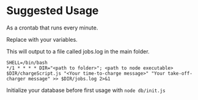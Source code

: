 # Suggested Usage

As a crontab that runs every minute.

Replace with your variables.

This will output to a file called jobs.log in the main folder.

```console
SHELL=/bin/bash
*/1 * * * * DIR="<path to folder>"; <path to node executable> $DIR/chargeScript.js "<Your time-to-charge message>" "Your take-off-charger message" >> $DIR/jobs.log 2>&1
```

Initialize your database before first usage with `node db/init.js`
